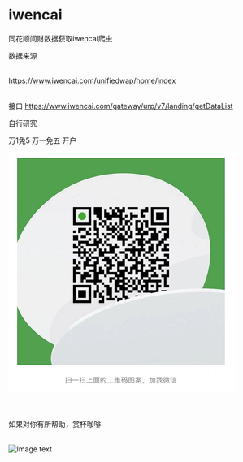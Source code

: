 # iwencai
同花顺问财数据获取iwencai爬虫



数据来源
<br />
<br />

https://www.iwencai.com/unifiedwap/home/index
<br />
<br />

接口
https://www.iwencai.com/gateway/urp/v7/landing/getDataList

自行研究


万1免5 万一免五 开户

![Image text](https://raw.githubusercontent.com/ak4stock/ths_tdx_stock_xueqiu_guoren/main/contact.png)     


<br />
<br />
如果对你有所帮助，赏杯咖啡
<br />
<br />

![Image text](https://raw.githubusercontent.com/ak4stock/ths_auto_trade/main/code.jpg)     
